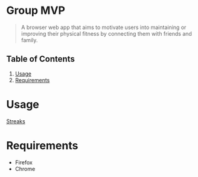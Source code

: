 # Group MVP

> A browser web app that aims to motivate users into maintaining or improving their physical fitness by connecting them with friends and family.

## Table of Contents

1. [Usage](#Usage)
2. [Requirements](#requirements)

# Usage

[Streaks](https://hrla35-mvp.web.app/)

# Requirements

 - Firefox
 - Chrome
